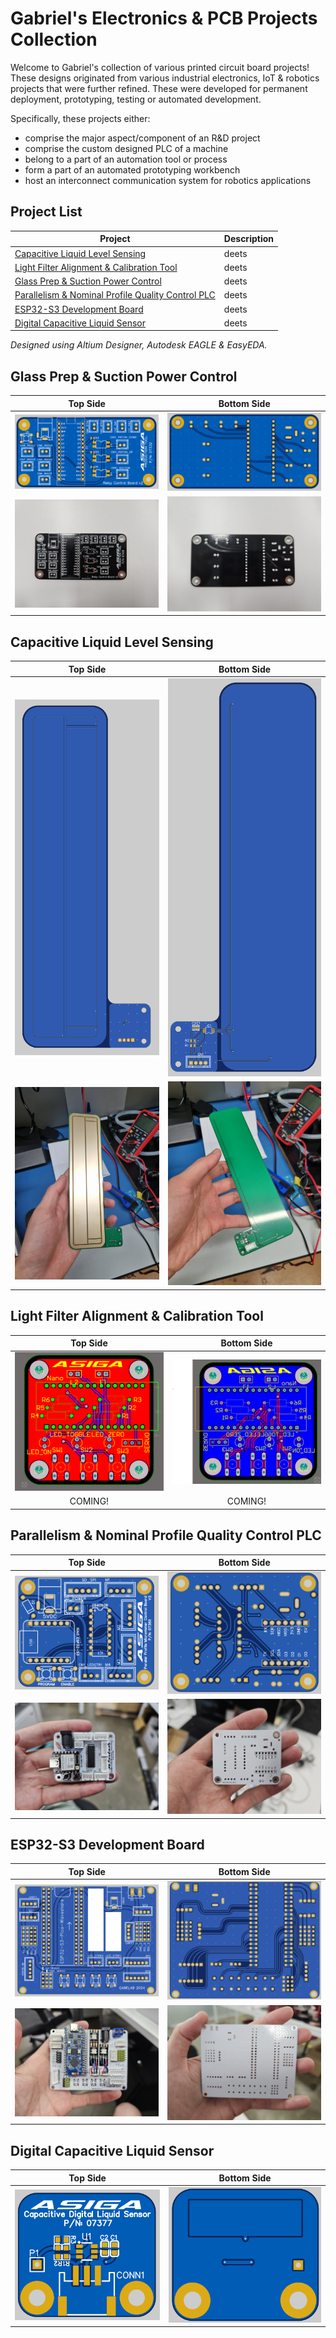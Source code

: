 # Gabriel's Electronics & PCB Projects Collection

Welcome to Gabriel's collection of various printed circuit board projects! These designs originated from various industrial electronics, IoT & robotics projects that were further refined. These were developed for permanent deployment, prototyping, testing or automated development. 

Specifically, these projects either:
- comprise the major aspect/component of an R&D project
- comprise the custom designed PLC of a machine
- belong to a part of an automation tool or process
- form a part of an automated prototyping workbench
- host an interconnect communication system for robotics applications

## Project List
| Project                                                                                                | Description |
| ------------------------------------------------------------------------------------------------------ | ----------- |
| [Capacitive Liquid Level Sensing](##-Glass-Prep-&-Suction-Power-Control-Board)                         | deets       |
| [Light Filter Alignment & Calibration Tool](#light-filter-alignment--calibration-tool)                 | deets       |
| [Glass Prep & Suction Power Control](#glass-prep--suction-power-control)                               | deets       |
| [Parallelism & Nominal Profile Quality Control PLC](#parallelism--nominal-profile-quality-control-plc) | deets       |
| [ESP32-S3 Development Board](#esp32-s3-development-board) | deets       |
| [Digital Capacitive Liquid Sensor](#digital-capacitive-liquid-sensor) | deets       |


*Designed using Altium Designer, Autodesk EAGLE & EasyEDA.*

## Glass Prep & Suction Power Control

|                       Top Side                       |                     Bottom Side                      |
| :--------------------------------------------------: | :--------------------------------------------------: |
| ![alt text](/img/glass_suction_power_control_ts.png) | ![alt text](/img/glass_suction_power_control_bs.png) |
| ![alt text](/img/glass_suction_power_control_1.jpg) | ![alt text](/img/glass_suction_power_control_2.jpg) |

## Capacitive Liquid Level Sensing
|                         Top Side                         |                       Bottom Side                        |
| :------------------------------------------------------: | :------------------------------------------------------: |
| ![alt text](/img/fdc1004-capacitive-level-sensor-ts.png) | ![alt text](/img/fdc1004-capacitive-level-sensor-bs.png) |
| ![alt text](/img/fdc1004-capacitive-level-sensor-1.jpg)  | ![alt text](/img/fdc1004-capacitive-level-sensor-2.jpg)  |

## Light Filter Alignment & Calibration Tool
|                  Top Side                  |                Bottom Side                 |
| :----------------------------------------: | :----------------------------------------: |
| ![alt text](/img/light-filter-tool-ts.png) | ![alt text](/img/light-ftiler-tool-bs.png) |
|                  COMING!                   |                  COMING!                   |

## Parallelism & Nominal Profile Quality Control PLC
|                            Top Side                            |                       Bottom Side                       |
| :------------------------------------------------------------: | :-----------------------------------------------------: |
|    ![alt text](/img/parallel-profile-control-board-ts.png)     | ![alt text](/img/parallel-profile-control-board-bs.png) |
| ![alt text](/img/parallel-profile-control-board-assembled.jpg) | ![alt text](/img/parallel-profile-control-board-2.jpg)  |

## ESP32-S3 Development Board
|                  Top Side                   |                 Bottom Side                 |
| :-----------------------------------------: | :-----------------------------------------: |
| ![alt text](/img/IoT_Node1_ESP32-S3-ts.png) | ![alt text](/img/IoT_Node1_ESP32-S3-bs.png) |
|     ![alt text](/img/IoT_Node1-ts.jpg)      |     ![alt text](/img/IoT_Node1-bs.jpg)      |

## Digital Capacitive Liquid Sensor
|                  Top Side                   |                 Bottom Side                 |
| :-----------------------------------------: | :-----------------------------------------: |
| ![alt text](/img/digital-capacitive-liquid-sensor-ts.png) | ![alt text](/img/digital-capacitive-liquid-sensor-bs.png) |
